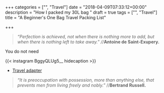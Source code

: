 +++
categories = ["", "Travel"]
date = "2018-04-09T07:33:12+00:00"
description = "How I packed my 30L bag "
draft = true
tags = ["", "Travel"]
title = "A Beginner's One Bag Travel Packing List"

+++
> _“Perfection is achieved, not when there is nothing more to add, but when there is nothing left to take away.” //_**Antoine de Saint-Exupery.**

You do not need 

{{< instagram BggyQLUg5__ hidecaption >}}

* [Travel adapter](https://amzn.to/2qm1hom)

> _“It is preoccupation with possession, more than anything else, that prevents men from living freely and nobly.”_  //**Bertrand Russell.**